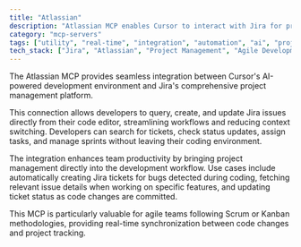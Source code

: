 ```yaml
---
title: "Atlassian"
description: "Atlassian MCP enables Cursor to interact with Jira for project management, issue tracking, and team collaboration workflows."
category: "mcp-servers"
tags: ["utility", "real-time", "integration", "automation", "ai", "project management", "agile", "scrum", "kanban"]
tech_stack: ["Jira", "Atlassian", "Project Management", "Agile Development", "Issue Tracking", "Cursor"]
---
```


The Atlassian MCP provides seamless integration between Cursor's AI-powered development environment and Jira's comprehensive project management platform. 

This connection allows developers to query, create, and update Jira issues directly from their code editor, streamlining workflows and reducing context switching. Developers can search for tickets, check status updates, assign tasks, and manage sprints without leaving their coding environment.

The integration enhances team productivity by bringing project management directly into the development workflow. Use cases include automatically creating Jira tickets for bugs detected during coding, fetching relevant issue details when working on specific features, and updating ticket status as code changes are committed. 

This MCP is particularly valuable for agile teams following Scrum or Kanban methodologies, providing real-time synchronization between code changes and project tracking.
